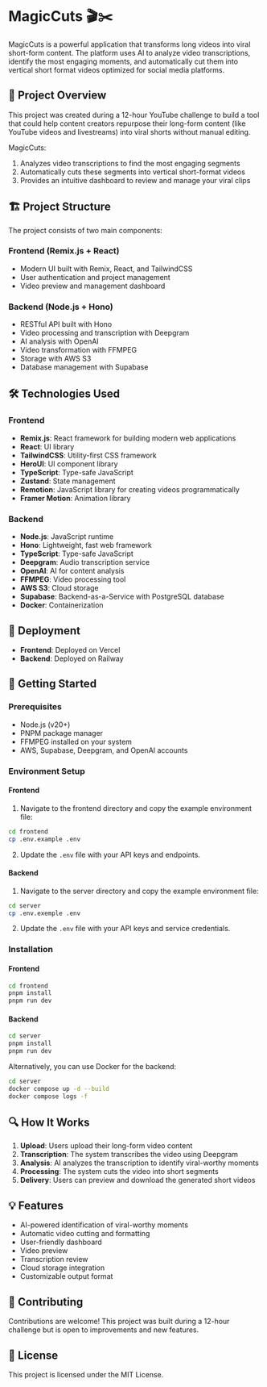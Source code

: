 # MagicCuts 🎬✂️

MagicCuts is a powerful application that transforms long videos into viral short-form content. The platform uses AI to analyze video transcriptions, identify the most engaging moments, and automatically cut them into vertical short format videos optimized for social media platforms.

## 🚀 Project Overview

This project was created during a 12-hour YouTube challenge to build a tool that could help content creators repurpose their long-form content (like YouTube videos and livestreams) into viral shorts without manual editing.

MagicCuts:
1. Analyzes video transcriptions to find the most engaging segments
2. Automatically cuts these segments into vertical short-format videos
3. Provides an intuitive dashboard to review and manage your viral clips

## 🏗️ Project Structure

The project consists of two main components:

### Frontend (Remix.js + React)
- Modern UI built with Remix, React, and TailwindCSS
- User authentication and project management
- Video preview and management dashboard

### Backend (Node.js + Hono)
- RESTful API built with Hono
- Video processing and transcription with Deepgram
- AI analysis with OpenAI
- Video transformation with FFMPEG
- Storage with AWS S3
- Database management with Supabase

## 🛠️ Technologies Used

### Frontend
- **Remix.js**: React framework for building modern web applications
- **React**: UI library
- **TailwindCSS**: Utility-first CSS framework
- **HeroUI**: UI component library
- **TypeScript**: Type-safe JavaScript
- **Zustand**: State management
- **Remotion**: JavaScript library for creating videos programmatically
- **Framer Motion**: Animation library

### Backend
- **Node.js**: JavaScript runtime
- **Hono**: Lightweight, fast web framework
- **TypeScript**: Type-safe JavaScript
- **Deepgram**: Audio transcription service
- **OpenAI**: AI for content analysis
- **FFMPEG**: Video processing tool
- **AWS S3**: Cloud storage
- **Supabase**: Backend-as-a-Service with PostgreSQL database
- **Docker**: Containerization

## 🚀 Deployment

- **Frontend**: Deployed on Vercel
- **Backend**: Deployed on Railway

## 🏁 Getting Started

### Prerequisites
- Node.js (v20+)
- PNPM package manager
- FFMPEG installed on your system
- AWS, Supabase, Deepgram, and OpenAI accounts

### Environment Setup

#### Frontend
1. Navigate to the frontend directory and copy the example environment file:
```bash
cd frontend
cp .env.example .env
```

2. Update the `.env` file with your API keys and endpoints.

#### Backend
1. Navigate to the server directory and copy the example environment file:
```bash
cd server
cp .env.exemple .env
```

2. Update the `.env` file with your API keys and service credentials.

### Installation

#### Frontend
```bash
cd frontend
pnpm install
pnpm run dev
```

#### Backend
```bash
cd server
pnpm install
pnpm run dev
```

Alternatively, you can use Docker for the backend:
```bash
cd server
docker compose up -d --build
docker compose logs -f
```

## 🔍 How It Works

1. **Upload**: Users upload their long-form video content
2. **Transcription**: The system transcribes the video using Deepgram
3. **Analysis**: AI analyzes the transcription to identify viral-worthy moments
4. **Processing**: The system cuts the video into short segments
5. **Delivery**: Users can preview and download the generated short videos

## 💡 Features

- AI-powered identification of viral-worthy moments
- Automatic video cutting and formatting
- User-friendly dashboard
- Video preview
- Transcription review
- Cloud storage integration
- Customizable output format

## 🤝 Contributing

Contributions are welcome! This project was built during a 12-hour challenge but is open to improvements and new features.

## 📄 License

This project is licensed under the MIT License.
